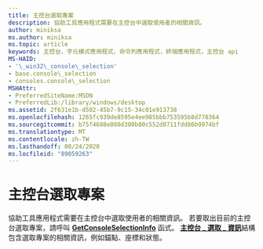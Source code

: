```yaml
---
title: 主控台選取專案
description: 協助工具應用程式需要在主控台中選取使用者的相關資訊。
author: miniksa
ms.author: miniksa
ms.topic: article
keywords: 主控台，字元模式應用程式，命令列應用程式，終端應用程式，主控台 api
MS-HAID:
- '\_win32\_console\_selection'
- base.console\_selection
- consoles.console\_selection
MSHAttr:
- PreferredSiteName:MSDN
- PreferredLib:/library/windows/desktop
ms.assetid: 2f631e1b-d502-45b7-9c15-34c01e913738
ms.openlocfilehash: 1265fc939de8595e4ee985bbb753595b8d770364
ms.sourcegitcommit: b75f4688e080d300b80c552d0711fdd86b9974bf
ms.translationtype: MT
ms.contentlocale: zh-TW
ms.lasthandoff: 08/24/2020
ms.locfileid: "89059263"
---
```

# <a name="console-selection"></a>主控台選取專案


協助工具應用程式需要在主控台中選取使用者的相關資訊。 若要取出目前的主控台選取專案，請呼叫 [**GetConsoleSelectionInfo**](getconsoleselectioninfo.md) 函式。 [**主控台 \_ 選取 \_ 資訊**](console-selection-info-str.md)結構包含選取專案的相關資訊，例如錨點、座標和狀態。

 

 




